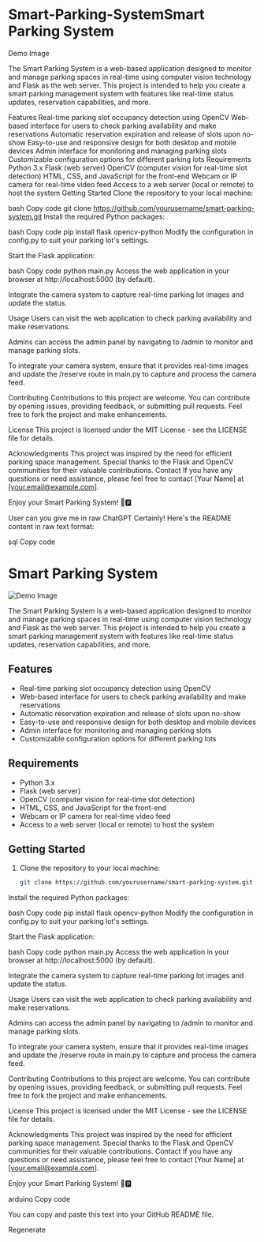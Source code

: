 # Smart-Parking-SystemSmart Parking System
Demo Image

The Smart Parking System is a web-based application designed to monitor and manage parking spaces in real-time using computer vision technology and Flask as the web server. This project is intended to help you create a smart parking management system with features like real-time status updates, reservation capabilities, and more.

Features
Real-time parking slot occupancy detection using OpenCV
Web-based interface for users to check parking availability and make reservations
Automatic reservation expiration and release of slots upon no-show
Easy-to-use and responsive design for both desktop and mobile devices
Admin interface for monitoring and managing parking slots
Customizable configuration options for different parking lots
Requirements
Python 3.x
Flask (web server)
OpenCV (computer vision for real-time slot detection)
HTML, CSS, and JavaScript for the front-end
Webcam or IP camera for real-time video feed
Access to a web server (local or remote) to host the system
Getting Started
Clone the repository to your local machine:

bash
Copy code
git clone https://github.com/yourusername/smart-parking-system.git
Install the required Python packages:

bash
Copy code
pip install flask opencv-python
Modify the configuration in config.py to suit your parking lot's settings.

Start the Flask application:

bash
Copy code
python main.py
Access the web application in your browser at http://localhost:5000 (by default).

Integrate the camera system to capture real-time parking lot images and update the status.

Usage
Users can visit the web application to check parking availability and make reservations.

Admins can access the admin panel by navigating to /admin to monitor and manage parking slots.

To integrate your camera system, ensure that it provides real-time images and update the /reserve route in main.py to capture and process the camera feed.

Contributing
Contributions to this project are welcome. You can contribute by opening issues, providing feedback, or submitting pull requests. Feel free to fork the project and make enhancements.

License
This project is licensed under the MIT License - see the LICENSE file for details.

Acknowledgments
This project was inspired by the need for efficient parking space management.
Special thanks to the Flask and OpenCV communities for their valuable contributions.
Contact
If you have any questions or need assistance, please feel free to contact [Your Name] at [your.email@example.com].

Enjoy your Smart Parking System! 🚗🅿️




User
can you give me in raw
ChatGPT
Certainly! Here's the README content in raw text format:

sql
Copy code
# Smart Parking System

![Demo Image](demo.png)

The Smart Parking System is a web-based application designed to monitor and manage parking spaces in real-time using computer vision technology and Flask as the web server. This project is intended to help you create a smart parking management system with features like real-time status updates, reservation capabilities, and more.

## Features

- Real-time parking slot occupancy detection using OpenCV
- Web-based interface for users to check parking availability and make reservations
- Automatic reservation expiration and release of slots upon no-show
- Easy-to-use and responsive design for both desktop and mobile devices
- Admin interface for monitoring and managing parking slots
- Customizable configuration options for different parking lots

## Requirements

- Python 3.x
- Flask (web server)
- OpenCV (computer vision for real-time slot detection)
- HTML, CSS, and JavaScript for the front-end
- Webcam or IP camera for real-time video feed
- Access to a web server (local or remote) to host the system

## Getting Started

1. Clone the repository to your local machine:

   ```bash
   git clone https://github.com/yourusername/smart-parking-system.git
Install the required Python packages:

bash
Copy code
pip install flask opencv-python
Modify the configuration in config.py to suit your parking lot's settings.

Start the Flask application:

bash
Copy code
python main.py
Access the web application in your browser at http://localhost:5000 (by default).

Integrate the camera system to capture real-time parking lot images and update the status.

Usage
Users can visit the web application to check parking availability and make reservations.

Admins can access the admin panel by navigating to /admin to monitor and manage parking slots.

To integrate your camera system, ensure that it provides real-time images and update the /reserve route in main.py to capture and process the camera feed.

Contributing
Contributions to this project are welcome. You can contribute by opening issues, providing feedback, or submitting pull requests. Feel free to fork the project and make enhancements.

License
This project is licensed under the MIT License - see the LICENSE file for details.

Acknowledgments
This project was inspired by the need for efficient parking space management.
Special thanks to the Flask and OpenCV communities for their valuable contributions.
Contact
If you have any questions or need assistance, please feel free to contact [Your Name] at [your.email@example.com].

Enjoy your Smart Parking System! 🚗🅿️

arduino
Copy code

You can copy and paste this text into your GitHub README file.





Regenerate
